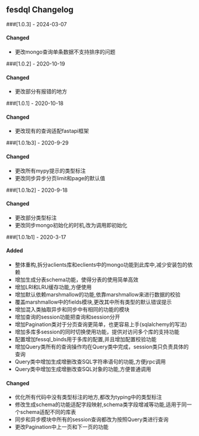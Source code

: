 ## fesdql Changelog

###[1.0.3] - 2024-03-07

#### Changed
- 更改mongo查询单条数据不支持排序的问题


###[1.0.2] - 2020-10-19

#### Changed
- 更改部分有报错的地方


###[1.0.1] - 2020-10-18

#### Changed
- 更改现有的查询适配fastapi框架


###[1.0.1b3] - 2020-9-29

#### Changed
- 更改所有mypy提示的类型标注
- 更改同步异步分页limit和page的默认值

###[1.0.1b2] - 2020-9-18

#### Changed
- 更改部分类型标注
- 更改同步mongo初始化的时机,改为调用即初始化


###[1.0.1b1] - 2020-3-17

#### Added
- 整体重构,拆分aclients库和eclients中的mongo功能到此库中,减少安装包的依赖
- 增加生成分表schema功能，使得分表的使用简单高效
- 增加LRI和LRU缓存功能,方便使用
- 增加默认依赖marshmallow的功能,依靠marshmallow来进行数据的校验
- 覆盖marshmallow中的fields模块,更改其中所有类型的默认错误提示
- 增加混入类抽取异步和同步中有相同的功能的模块
- 增加查询的session功能把查询和session分开
- 增加Pagination类对于分页查询更简单，也更容易上手(sqlalchemy的写法)
- 增加多库多session的同时切换使用功能，提供对访问多个库的支持功能
- 配置增加fessql_binds用于多库的配置,并且增加配置校验功能
- 增加Query类所有的查询操作均在Query类中完成，session类只负责具体的查询
- Query类中增加生成增删改查SQL字符串语句的功能,方便jrpc调用
- Query类中增加生成增删改查SQL对象的功能,方便普通调用

#### Changed
- 优化所有代码中没有类型标注的地方,都改为typing中的类型标注
- 修改生成schema的功能适配字段映射,schema类字段增减等功能,适用于同一个schema适配不同的库表
- 同步和异步模块中所有的session查询都改为按照Query类进行查询
- 更改Pagination中上一页和下一页的功能
